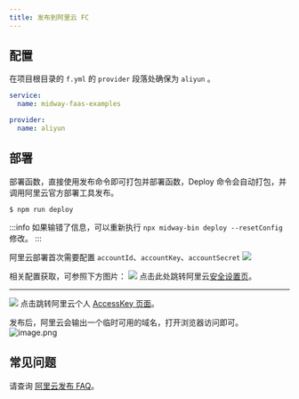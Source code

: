 ```yaml
---
title: 发布到阿里云 FC
---
```


## 配置

在项目根目录的 `f.yml` 的 `provider` 段落处确保为 `aliyun` 。

```yaml
service:
  name: midway-faas-examples

provider:
  name: aliyun
```

## 部署

部署函数，直接使用发布命令即可打包并部署函数，Deploy 命令会自动打包，并调用阿里云官方部署工具发布。

```shell
$ npm run deploy
```

:::info
如果输错了信息，可以重新执行 `npx midway-bin deploy --resetConfig` 修改。
:::

阿里云部署首次需要配置 `accountId`、`accountKey`、`accountSecret`
![](https://cdn.nlark.com/yuque/0/2020/png/501408/1585718654967-11e1bcbd-5a56-4239-99e1-5a1472ad49fd.png#align=left&display=inline&height=514&margin=%5Bobject%20Object%5D&originHeight=514&originWidth=1152&size=0&status=done&style=none&width=1152)

相关配置获取，可参照下方图片：
![](https://cdn.nlark.com/yuque/0/2020/png/501408/1585718654949-9c14958c-3aff-403a-b89b-d03a3a95cd18.png#align=left&display=inline&height=696&margin=%5Bobject%20Object%5D&originHeight=696&originWidth=1832&size=0&status=done&style=none&width=1832)
点击此处跳转阿里云[安全设置页](https://account.console.aliyun.com/#/secure)。

---

![](https://cdn.nlark.com/yuque/0/2020/png/501408/1585718654950-19a811c5-2cf3-4843-a619-cfd744430fae.png#align=left&display=inline&height=184&margin=%5Bobject%20Object%5D&originHeight=592&originWidth=2406&size=0&status=done&style=none&width=746)
点击跳转阿里云个人 [AccessKey 页面](https://usercenter.console.aliyun.com/#/manage/ak)。

发布后，阿里云会输出一个临时可用的域名，打开浏览器访问即可。
![image.png](https://cdn.nlark.com/yuque/0/2020/png/501408/1600835297676-1753de7a-fb0d-46ca-98f0-944eba5b2f2b.png#align=left&display=inline&height=193&margin=%5Bobject%20Object%5D&name=image.png&originHeight=193&originWidth=1219&size=35152&status=done&style=none&width=1219)

## 常见问题

请查询 [阿里云发布 FAQ](/docs/deploy_aliyun_faq)。
